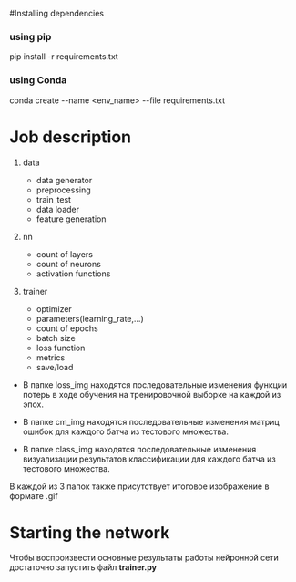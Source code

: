 #Installing dependencies
### using pip
pip install -r requirements.txt

### using Conda
conda create --name <env_name> --file requirements.txt


# Job description
1) data
    * data generator
    * preprocessing
    * train_test
    * data loader
    * feature generation
    
2) nn
    * count of layers
    * count of neurons
    * activation functions
    
3) trainer
    * optimizer
    * parameters(learning_rate,...)
    * count of epochs
    * batch size
    * loss function
    * metrics
    * save/load
    
* В папке loss_img находятся последовательные изменения функции потерь
  в ходе обучения на тренировочной выборке на каждой из эпох.
  
* В папке cm_img находятся последовательные изменения 
  матриц ошибок для каждого батча из тестового множества.

* В папке class_img находятся последовательные изменения визуализации
  результатов классификации для каждого батча из тестового множества.
  
В каждой из 3 папок также присутствует итоговое изображение в формате .gif
    
# Starting the network
Чтобы воспроизвести основные результаты работы нейронной сети достаточно 
запустить файл __trainer.py__
